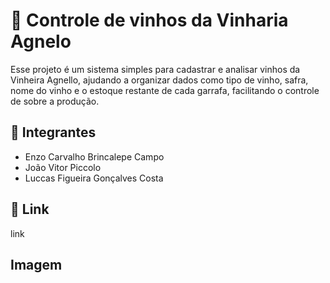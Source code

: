 # 🍷 Controle de vinhos da Vinharia Agnelo 
Esse projeto é um sistema simples para cadastrar e analisar vinhos da Vinheira Agnello, ajudando a organizar dados como tipo de vinho, safra, nome do vinho e o estoque restante de cada garrafa, facilitando o controle de sobre a produção.

## 👤 Integrantes 
- Enzo Carvalho Brincalepe Campo
- João Vitor Piccolo
- Luccas Figueira Gonçalves Costa

## 🔗 Link 
link 

## Imagem 
